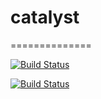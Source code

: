 # catalyst
==============

[![Build Status](https://circleci.com/gh/shuklaabhi/catalyst/tree/master.svg?style=svg)](https://circleci.com/gh/shuklaabhi/catalyst/tree/master)

[![Build Status](https://circleci.com/gh/shuklaabhi/catalyst/tree/master.svg?style=svg)](https://travis-ci.org/apache/incubator-superset)
